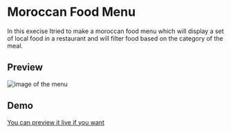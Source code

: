 # Moroccan Food Menu 
In this execise Itried to make a moroccan food menu which will display a set of local food in a restaurant and will filter food based on the category of the meal.  
## Preview  
![image of the menu]()  
## Demo  
[You can preview it live if you want](https://fedilayoub.github.io/menu-items-display)
